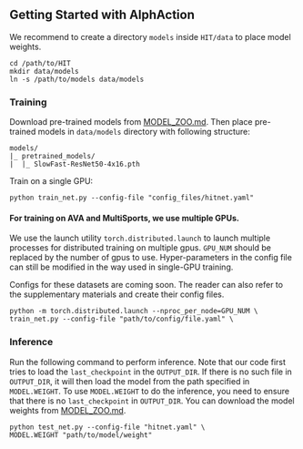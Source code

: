 ## Getting Started with AlphAction

We recommend to create a directory `models` inside `HIT/data` to place 
model weights. 

```shell
cd /path/to/HIT
mkdir data/models
ln -s /path/to/models data/models
```

### Training

Download pre-trained models from [MODEL_ZOO.md](MODEL_ZOO.md#pre-trained-models).
Then place pre-trained models in `data/models` directory with following structure:

```
models/
|_ pretrained_models/
|  |_ SlowFast-ResNet50-4x16.pth
```

Train on a single GPU:

```shell
python train_net.py --config-file "config_files/hitnet.yaml"
```
#### For training on AVA and MultiSports, we use multiple GPUs.
We use the launch utility `torch.distributed.launch` to launch multiple 
processes for distributed training on multiple gpus. `GPU_NUM` should be
replaced by the number of gpus to use. Hyper-parameters in the config file
can still be modified in the way used in single-GPU training.

Configs for these datasets are coming soon. The reader can also refer to the supplementary materials and create their config files.

```shell
python -m torch.distributed.launch --nproc_per_node=GPU_NUM \
train_net.py --config-file "path/to/config/file.yaml" \
```

### Inference

Run the following command to perform inference. Note that 
our code first tries to load the `last_checkpoint` in the `OUTPUT_DIR`. If there
 is no such file in `OUTPUT_DIR`, it will then load the model from the 
 path specified in `MODEL.WEIGHT`. To use `MODEL.WEIGHT` to do the inference,
 you need to ensure that there is no `last_checkpoint` in `OUTPUT_DIR`. 
 You can download the model weights from [MODEL_ZOO.md](MODEL_ZOO.md#ava-models).
 
 ```shell
python test_net.py --config-file "hitnet.yaml" \
MODEL.WEIGHT "path/to/model/weight"
 ```
